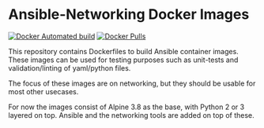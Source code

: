 # Ansible-Networking Docker Images

[![Docker Automated build](https://img.shields.io/docker/automated/draggeta/ansible-networking.svg?style=flat-square)](https://hub.docker.com/r/draggeta/ansible-networking/)
[![Docker Pulls](https://img.shields.io/docker/pulls/draggeta/ansible-networking.svg?style=flat-square)](https://hub.docker.com/r/draggeta/ansible-networking/)

This repository contains Dockerfiles to build Ansible container images. These images can be used for testing purposes such as unit-tests and validation/linting of yaml/python files.

The focus of these images are on networking, but they should be usable for most other usecases.

For now the images consist of Alpine 3.8 as the base, with Python 2 or 3 layered on top. Ansible and the networking tools are added on top of these.
